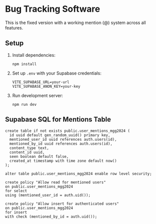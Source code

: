 # Bug Tracking Software

This is the fixed version with a working mention (@) system across all features.

## Setup

1. Install dependencies:
   ```
   npm install
   ```

2. Set up `.env` with your Supabase credentials:
   ```
   VITE_SUPABASE_URL=your-url
   VITE_SUPABASE_ANON_KEY=your-key
   ```

3. Run development server:
   ```
   npm run dev
   ```

## Supabase SQL for Mentions Table

```
create table if not exists public.user_mentions_mgg2024 (
  id uuid default gen_random_uuid() primary key,
  mentioned_user_id uuid references auth.users(id),
  mentioned_by_id uuid references auth.users(id),
  content_type text,
  content_id uuid,
  seen boolean default false,
  created_at timestamp with time zone default now()
);

alter table public.user_mentions_mgg2024 enable row level security;

create policy "Allow read for mentioned users"
on public.user_mentions_mgg2024
for select
using (mentioned_user_id = auth.uid());

create policy "Allow insert for authenticated users"
on public.user_mentions_mgg2024
for insert
with check (mentioned_by_id = auth.uid());
```